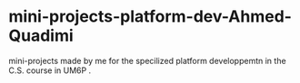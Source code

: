 # mini-projects-platform-dev-Ahmed-Quadimi
mini-projects made by me for the specilized platform developpemtn in the C.S. course in UM6P . 
